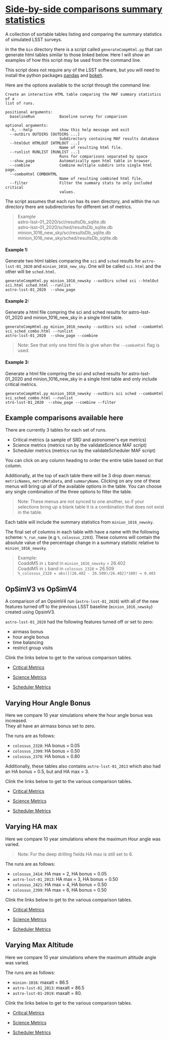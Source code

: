 # [Side-by-side comparisons summary statistics](https://oboberg.github.io/opsim_comparisons/)

A collection of sortable tables listing and comparing the summary statistics of
simulated LSST surveys.

In the the `bin` directory there is a script called  `generateCompHtml.py` that
can generate html tables similar to those linked below. Here I will show an
examples of how this script may be used from the command line.

This script does not require any of the LSST software, but you will need to
install the python packages [pandas](http://pandas.pydata.org/pandas-docs/stable/install.html) and
[bokeh](https://bokeh.pydata.org/en/latest/docs/installation.html).

Here are the options available to the script through the command line:

```
Create an interactive HTML table comparing the MAF summary statistics of a
list of runs.

positional arguments:
  baselineRun           Baseline survey for comparison

optional arguments:
  -h, --help            show this help message and exit
  --outDirs OUTDIRS [OUTDIRS ...]
                        Subdirectory containing MAF results database
  --htmlOut HTMLOUT [HTMLOUT ...]
                        Name of resulting html file.
  --runlist RUNLIST [RUNLIST ...]
                        Runs for comparisons separated by space
  --show_page           Automatically open html table in browser.
  --combine             Combine multiple subdirs into single html page.
  --comboHtml COMBOHTML
                        Name of resulting combined html file.
  --filter              Filter the summary stats to only included critical
                        values.
```

The script assumes that each run has its own directory, and within the run
directory there are subdirectories for different set of metrics.

>Example  
astro-lsst-01_2020/sci/resultsDb_sqlite.db  
astro-lsst-01_2020/sched/resultsDb_sqlite.db  
minion_1016_new_sky/sci/resultsDb_sqlite.db  
minion_1016_new_sky/sched/resultsDb_sqlite.db

#### Example 1:
Generate two html tables comparing the `sci` and `sched` results for `astro-lsst-01_2020`
and `minion_1016_new_sky`. One will be called `sci.html` and the other will be `sched.html`.

```
generateCompHtml.py minion_1016_newsky --outDirs sched sci --htmlOut sci.html sched.html --runlist
astro-lsst-01_2020  --show_page

```
#### Example 2:
Generate a html file compring the sci and sched results for astro-lsst-01_2020
and minion_1016_new_sky in a single html table.

```
generateCompHtml.py minion_1016_newsky --outDirs sci sched --comboHtml sci_sched_combo.html --runlist
astro-lsst-01_2020  --show_page --combine
```
>Note: See that only one html file is give when the `--comboHtml` flag is used.


#### Example 3:
Generate a html file compring the sci and sched results for astro-lsst-01_2020
and minion_1016_new_sky in a single html table and only include critical metrics.

```
generateCompHtml.py minion_1016_newsky --outDirs sci sched --comboHtml sci_sched_combo.html --runlist
stro-lsst-01_2020  --show_page --combine --filter
```

## Example comparisons available  here

There are currently 3 tables for each set of runs.

 - Critical metrics (a sample of SRD and astronomer's eye metrics)
 - Science metrics (metrics run by the validateScience MAF script)
 - Scheduler metrics (metrics run by the validateScheduler MAF script)

You can click on any column heading to order the entire table based on that column.

Additionally, at the top of each table there will be 3 drop down menus:
`metricNames`, `metriMetaData`, and `summaryName`. Clicking on any one of
these menus will bring up all of the available options in the table. You can
choose any single combination of the three options to filter the table.

> Note: These
menus are not synced to one another, so if your selections bring up a blank table
it is a combination that does not exist in the table.

Each table will include the summary statistics from `minion_1016_newsky`.

The final set of columns in each table with have a name with the following
scheme: `%_run_name` (e.g `%_colossus_2203`). These columns will contain the
absolute value of the percentage change in a summary statistic relative to
`minion_1016_newsky`.

> Example:  
CoaddM5 in `i` band in `minion_1016_newsky` = 26.402  
CoaddM5 in `i` band in `colossus_2328` = 26.509  
`%_colossus_2328 = abs([(26.402 - 26.509)/26.402]*100) = 0.403`



## OpSimV3 vs OpSimV4

A comparison of an OpsimV4 run (`astro-lsst-01_2020`) with all of the new features
turned off to the previous LSST baseline (`minion_1016_newsky`) created
using OpsimV3.

`astro-lsst-01_2020` had the following features turned off or set to zero:

- airmass bonus
- hour angle bonus
- time balancing
- restrict group visits

Clink the links below to get to the various comparison tables.

 - [Critical Metrics](https://oboberg.github.io//opsim_comparisons/v3_v4/critical_metrics/index.html)

 - [Science Metrics](https://oboberg.github.io//opsim_comparisons/v3_v4/science_metrics/index.html)

 - [Scheduler Metrics](https://oboberg.github.io/opsim_comparisons/v3_v4/scheduler_metrics/index.html)


## Varying Hour Angle Bonus

Here we compare 10 year simulations where the hour angle bonus was increased.  
They all have an airmass bonus set to zero.

The runs are as follows:
 - `colossus_2328`: HA bonus = 0.05
 - `colossus_2399`: HA bonus = 0.50
 - `colossus_2378`: HA bonus = 0.80

Additionally, these tables also contains `astro-lsst-01_2013` which also had
an HA bonus = 0.5, but and HA max = 3.

Clink the links below to get to the various comparison tables.

 - [Critical Metrics](https://oboberg.github.io/opsim_comparisons/hour_anlgle_bonus/critical_metrics/index.html)

 - [Science Metrics](https://oboberg.github.io/opsim_comparisons/hour_anlgle_bonus/science_metrics/index.html)

 - [Scheduler Metrics](https://oboberg.github.io/opsim_comparisons/hour_anlgle_bonus/scheduler_metrics/index.html)


## Varying HA max

 Here we compare 10 year simulations where the maximum Hour angle was varied.
 > Note: For the deep drilling fields HA max is still set to 6.

 The runs are as follows:
  - `colossus_2414`: HA max = 2, HA bonus = 0.05
  - `astro-lsst-01_2013`: HA max = 3, HA bonus = 0.50
  - `colossus_2421`: HA max = 4, HA bonus = 0.50
  - `colossus_2399`: HA max = 6, HA bonus = 0.50

Clink the links below to get to the various comparison tables.

  - [Critical Metrics](https://oboberg.github.io/opsim_comparisons/hamax/critical_metrics/index.html)

  - [Science Metrics](https://oboberg.github.io/opsim_comparisons/hamax/science_metrics/index.html)

  - [Scheduler Metrics](https://oboberg.github.io/opsim_comparisons/hamax/scheduler_metrics/index.html)


## Varying Max Altitude

 Here we compare 10 year simulations where the maximum altitude angle was varied.
 

 The runs are as follows:
  - `minion-1016`:  maxalt = 86.5
  - `astro-lsst-01_2013`: maxalt = 86.5
  - `astro-lsst-01-2019`: maxalt = 80.

Clink the links below to get to the various comparison tables.

  - [Critical Metrics](https://oboberg.github.io/opsim_comparisons/MaxAlt/critical_metrics/index.html)

  - [Science Metrics](https://oboberg.github.io/opsim_comparisons/MaxAlt/science_metrics/index.html)

  - [Scheduler Metrics](https://oboberg.github.io/opsim_comparisons/MaxAlt/scheduler_metrics/index.html)
